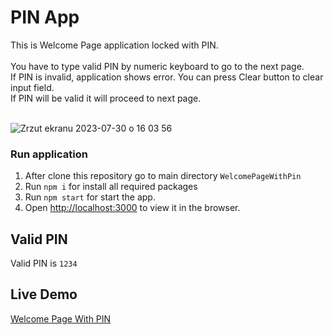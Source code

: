 # PIN App

This is Welcome Page application locked with PIN.<br /><br />
You have to type valid PIN by numeric keyboard to go to the next page.<br />
If PIN is invalid, application shows error. You can press Clear button to clear input field. <br />
If PIN will be valid it will proceed to next page.<br /><br />

![Zrzut ekranu 2023-07-30 o 16 03 56](https://github.com/bleir/WelcomePageWithPin/assets/19537815/577cece6-f056-4df6-9c0a-e80973186054)

### Run application

1. After clone this repository go to main directory `WelcomePageWithPin`
2. Run `npm i` for install all required packages
3. Run `npm start` for start the app.
4. Open [http://localhost:3000](http://localhost:3000) to view it in the browser.

## Valid PIN

Valid PIN is `1234`

## Live Demo 

<a href="https://65e36e2db57cf0e0df06b6eb--welcome-page-with-pin.netlify.app/" target="_blank">Welcome Page With PIN</a>

